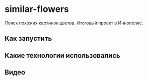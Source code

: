 # similar-flowers
Поиск похожих картинок цветов. Итоговый проект в Иннополис.

## Как запустить

## Какие технологии использовались

## Видео
